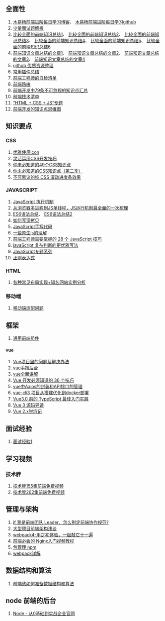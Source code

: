 ## 全面性
1. [木易杨前端进阶每日学习博客](https://muyiy.cn/)、
[木易杨前端进阶每日学习github](https://github.com/Advanced-Frontend/Daily-Interview-Question)
2. [少量面试题解析](https://juejin.im/post/5d124a12f265da1b9163a28d)
3. [比较全面的前端知识总结1](https://juejin.im/post/5c64d15d6fb9a049d37f9c20)、
[比较全面的前端知识总结2](https://juejin.im/post/5b94d8965188255c5a0cdc02)、
[比较全面的前端知识总结3](https://juejin.im/post/5daeefc8e51d4524f007fb15)、
[比较全面的前端知识总结4](https://juejin.im/post/5a998991f265da237f1dbdf9)、
[比较全面的前端知识总结5](https://juejin.im/post/5b44a485e51d4519945fb6b7)、
[比较全面的前端知识总结6](https://juejin.im/post/5ba34e54e51d450e5162789b)
4. [前端知识文章总结的文章1](https://juejin.im/post/5d387f696fb9a07eeb13ea60)、
[前端知识文章总结的文章2](https://juejin.im/post/5b3adfe2e51d4555b17e85df)、
[前端知识文章总结的文章3](https://juejin.im/post/5a0c1956f265da430a501f51)、
[前端知识文章总结的文章4](https://juejin.im/post/5aae076d6fb9a028cc6100a9)
5. [github 优质资源整理](https://juejin.im/post/5d3edad9f265da03a652f133)
6. [常用插件总结](https://juejin.im/post/5ba7d5dd5188255c6140cc9d)
7. [前端工程师的自检清单](https://juejin.im/post/5cc1da82f265da036023b628)
8. [前端路由](https://juejin.im/post/5ac61da66fb9a028c71eae1b)
9. [前端开发中79条不可忽视的知识点汇总](https://juejin.im/post/5d8989296fb9a06b1f147070)
10. [前端技术清单](https://juejin.im/post/5bdfb387e51d452c8e0aa902)
11. [“HTML + CSS + JS”专题](https://juejin.im/post/5ce4171ff265da1bd04eb4f3)
12. [前端开发的知识点思维图](https://juejin.im/post/5d0878aaf265da1b83338f74)
## 知识要点
### CSS
1. [优雅使用icon](https://juejin.im/post/59bb864b5188257e7a427c09)
2. [灵活运用CSS开发技巧](https://juejin.im/post/5d4d0ec651882549594e7293)
3. [你未必知道的49个CSS知识点](https://juejin.im/post/5d3eca78e51d4561cb5dde12)
4. [你未必知道的CSS知识点（第二季）](https://juejin.im/post/5d9ec8b0518825651b1dffa3)
5. [不可思议的纯 CSS 滚动进度条效果](https://juejin.im/post/5c35953ce51d45523f04b6d2)
### JAVASCRIPT
1. [JavaScript 执行机制](https://juejin.im/post/59e85eebf265da430d571f89)
2. [从浏览器多进程到JS单线程，JS运行机制最全面的一次梳理](https://juejin.im/post/5a6547d0f265da3e283a1df7)
3. [ES6语法总结](https://juejin.im/post/5c6234f16fb9a049a81fcca5)、
[ES6语法总结2](https://juejin.im/post/5d9bf530518825427b27639d)
4. [如何写深拷贝](https://juejin.im/post/5d6aa4f96fb9a06b112ad5b1)
5. [JavaScript手写代码](https://juejin.im/post/5c9c3989e51d454e3a3902b6)
6. [一些原生js的理解](https://juejin.im/post/5cab0c45f265da2513734390)
7. [前端工程师需要掌握的 28 个 JavaScript 技巧](https://juejin.im/post/5cef46226fb9a07eaf2b7516)
8. [javaScript 复杂判断的更优雅写法](https://juejin.im/post/5bdfef86e51d453bf8051bf8)
9. [JavaScript专题系列](https://juejin.im/post/59eff1fb6fb9a044ff30a942)
10. [正则表达式](https://juejin.im/post/5cdcd42551882568651554e6)
### HTML
1. [各种常见布局实现+知名网站实例分析](https://juejin.im/post/5aa252ac518825558001d5de)
### 移动端
1. [移动端适配问题](https://juejin.im/post/5cddf289f265da038f77696c)

## 框架
1. [通用前端组件](https://juejin.im/post/5c02142fe51d4511be77aad7)
#### vue
1. [Vue项目里的问题及解决办法](https://juejin.im/post/5b174de8f265da6e410e0b4e)
2. [vue手撸后台](https://juejin.im/post/5c92ff94f265da6128275a85)
3. [vue全面讲解](https://juejin.im/post/5d59f2a451882549be53b170)
4. [Vue 开发必须知道的 36 个技巧](https://juejin.im/post/5d9d386fe51d45784d3f8637)
5. [vue中Axios的封装和API接口的管理](https://juejin.im/post/5b55c118f265da0f6f1aa354)
6. [vue-cli3 项目从搭建优化到docker部署](https://juejin.im/post/5c4a6fcd518825469414e062)
7. [Vue3.0 前的 TypeScript 最佳入门实践](https://juejin.im/post/5d0259f2518825405d15ae62)
8. [Vue 3 源码导读](https://juejin.im/post/5d977f47e51d4578453274b3)
9. [Vue 2.x脱坑记](https://juejin.im/post/59fa9257f265da43062a1b0e)
## 面试经验
1. [面试经验1](https://juejin.im/post/5d690c726fb9a06b155dd40d)
## 学习视频
### 技术胖
1. [技术胖155集前端免费视频](https://juejin.im/post/5a5bc8c36fb9a01ca26774eb)
1. [技术胖262集前端免费视频](https://juejin.im/post/5c11bf145188252704368b98)
## 管理与架构
1. [if 我是前端团队 Leader，怎么制定前端协作规范?](https://juejin.im/post/5d3a7134f265da1b5d57f1ed)
2. [大型项目前端架构浅谈](https://juejin.im/post/5cea1f705188250640005472)
3. [webpack4-用之初体验，一起敲它十一遍](https://juejin.im/post/5adea0106fb9a07a9d6ff6de)
4. [前端必会的 Nginx入门视频教程](https://juejin.im/post/5bd7a6046fb9a05d2c43f8c7)
5. [包管理 npm](https://juejin.im/post/5ab3f77df265da2392364341)
6. [webpack详解](https://juejin.im/post/5aa3d2056fb9a028c36868aa)
## 数据结构和算法
1. [前端该如何准备数据结构和算法](https://juejin.im/post/5d5b307b5188253da24d3cd1)
## node 前端的后台
1. [Node - 从0基础到实战企业官网](https://juejin.im/post/5c1f8e52f265da6170071e43)
